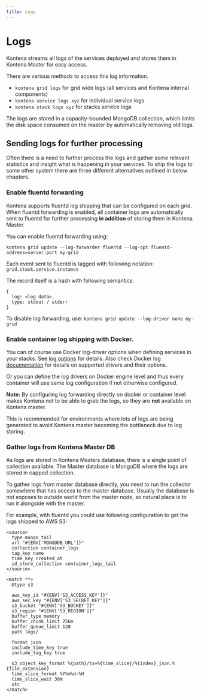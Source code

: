 ```yaml
---
title: Logs
---
```


# Logs

Kontena streams all logs of the services deployed and stores them in Kontena Master for easy access.

There are various methods to access this log information.

- `kontena grid logs` for grid wide logs (all services and Kontena internal components)
- `kontena service logs xyz` for individual service logs
- `kontena stack logs xyz` for stacks service logs

The logs are stored in a capacity-bounded MongoDB collection, which limits the disk space consumed on the master by automatically removing old logs.

## Sending logs for further processing

Often there is a need to further process the logs and gather some relevant statistics and insight what is happening in your services. To ship the logs to some other system there are three different alternatives outlined in below chapters.

### Enable fluentd forwarding

Kontena supports fluentd log shipping that can be configured on each grid. When fluentd forwarding is enabled, all container logs are automatically sent to fluentd for further processing **in addition** of storing them in Kontena Master.

You can enable fluentd forwarding using:
```
kontena grid update --log-forwarder fluentd --log-opt fluentd-address=server:port my-grid
```

Each event sent to fluentd is tagged with following notation:
`grid.stack.service.instance`

The record itself is a hash with following semantics:
```
{
  log: <log data>,
  type: stdout / stderr
}
```

To disable log forwarding, use:
`kontena grid update --log-driver none my-grid`

### Enable container log shipping with Docker.

You can of course use Docker log-driver options when defining services in your stacks. See [log options](../references/kontena-yml.md#logging) for details. Also check Docker log [documentation](https://docs.docker.com/engine/admin/logging/overview/#/supported-logging-drivers) for details on supported drivers and their options.

Or you can define the log drivers on Docker engine level and thus every container will use same log configuration if not otherwise configured.

**Note:** By configuring log forwarding directly on docker or container level makes Kontena not to be able to grab the logs, so they are **not** available on Kontena master.

This is recommended for environments where lots of logs are being generated to avoid Kontena master becoming the bottleneck due to log storing.

### Gather logs from Kontena Master DB

As logs are stored in Kontena Masters database, there is a single point of collection available. The Master database is MongoDB where the logs are stored in capped collection.

To gather logs from master database directly, you need to run the collector somewhere that has access to the master database. Usually the database is not exposes to outside world from the master node, so natural place is to run it alongside with the master.

For example, with fluentd you could use following configuration to get the logs shipped to AWS S3:
```
<source>
  type mongo_tail
  url "#{ENV['MONGODB_URL']}"
  collection container_logs
  tag_key name
  time_key created_at
  id_store_collection container_logs_tail
</source>

<match **>
  @type s3

  aws_key_id "#{ENV['S3_ACCESS_KEY']}"
  aws_sec_key "#{ENV['S3_SECRET_KEY']}"
  s3_bucket "#{ENV['S3_BUCKET']}"
  s3_region "#{ENV['S3_REGION']}"
  buffer_type memory
  buffer_chunk_limit 256m
  buffer_queue_limit 128
  path logs/

  format json
  include_time_key true
  include_tag_key true

  s3_object_key_format %{path}/ts=%{time_slice}/%{index}_json.%{file_extension}
  time_slice_format %Y%m%d-%H
  time_slice_wait 30m
  utc
</match>
```
